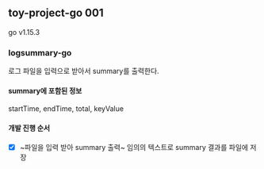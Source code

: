## toy-project-go 001
 go v1.15.3

### logsummary-go
 로그 파일을 입력으로 받아서 summary를 출력한다.

#### summary에 포함된 정보
 startTime, endTime, total, keyValue
 
#### 개발 진행 순서
- [x] ~파일을 입력 받아 summary 출력~ 임의의 텍스트로 summary 결과를 파일에 저장
